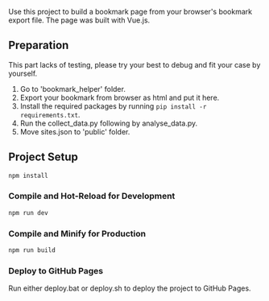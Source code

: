 Use this project to build a bookmark page from your browser's bookmark export file. The page was built with Vue.js.

## Preparation
This part lacks of testing, please try your best to debug and fit your case by yourself.

1. Go to 'bookmark_helper' folder.
2. Export your bookmark from browser as html and put it here.
3. Install the required packages by running `pip install -r requirements.txt`.
4. Run the collect_data.py following by analyse_data.py.
5. Move sites.json to 'public' folder.

## Project Setup

```sh
npm install
```

### Compile and Hot-Reload for Development

```sh
npm run dev
```

### Compile and Minify for Production

```sh
npm run build
```

### Deploy to GitHub Pages

Run either deploy.bat or deploy.sh to deploy the project to GitHub Pages.